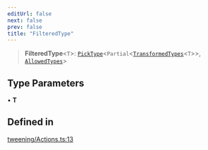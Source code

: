 ```yaml
---
editUrl: false
next: false
prev: false
title: "FilteredType"
---
```


> **FilteredType**\<`T`\>: [`PickType`](/three.ez/api/type-aliases/picktype/)\<`Partial`\<[`TransformedTypes`](/three.ez/api/type-aliases/transformedtypes/)\<`T`\>\>, [`AllowedTypes`](/three.ez/api/type-aliases/allowedtypes/)\>

## Type Parameters

• **T**

## Defined in

[tweening/Actions.ts:13](https://github.com/luigidenora/three.ez/blob/57bd50835d7b63a4eed7f77bf46f98834d85a05c/src/tweening/Actions.ts#L13)
